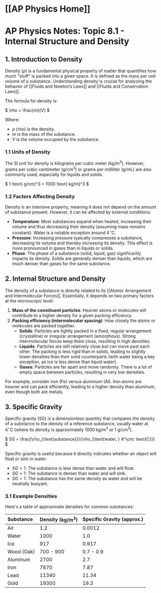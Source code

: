 # [[AP Physics Home]]
# AP Physics Notes: Topic 8.1 - Internal Structure and Density

## 1. Introduction to Density

Density ($\rho$) is a fundamental physical property of matter that quantifies how much "stuff" is packed into a given space. It is defined as the mass per unit volume of a substance. Understanding density is crucial for analyzing the behavior of [[Fluids and Newton’s Laws]] and [[Fluids and Conservation Laws]].

The formula for density is:

$
\rho = \frac{m}{V}
$

Where:
*   $\rho$ (rho) is the density.
*   $m$ is the mass of the substance.
*   $V$ is the volume occupied by the substance.

### 1.1 Units of Density

The SI unit for density is kilograms per cubic meter ($\text{kg/m}^3$). However, grams per cubic centimeter ($\text{g/cm}^3$) or grams per milliliter ($\text{g/mL}$) are also commonly used, especially for liquids and solids.

$
1 \text{ g/cm}^3 = 1000 \text{ kg/m}^3
$

### 1.2 Factors Affecting Density

Density is an intensive property, meaning it does not depend on the amount of substance present. However, it can be affected by external conditions:

*   **Temperature**: Most substances expand when heated, increasing their volume and thus decreasing their density (assuming mass remains constant). Water is a notable exception around $4^\circ \text{C}$.
*   **Pressure**: Increasing pressure typically compresses a substance, decreasing its volume and thereby increasing its density. This effect is more pronounced in gases than in liquids or solids.
*   **Phase**: The phase of a substance (solid, liquid, gas) significantly impacts its density. Solids are generally denser than liquids, which are much denser than gases for the same substance.

## 2. Internal Structure and Density

The density of a substance is directly related to its [[Atomic Arrangement and Intermolecular Forces]].
Essentially, it depends on two primary factors at the microscopic level:

1.  **Mass of the constituent particles**: Heavier atoms or molecules will contribute to a higher density for a given packing efficiency.
2.  **Packing efficiency (intermolecular spacing)**: How closely the atoms or molecules are packed together.
    *   **Solids**: Particles are tightly packed in a fixed, regular arrangement (crystalline) or irregular arrangement (amorphous). Strong intermolecular forces keep them close, resulting in high densities.
    *   **Liquids**: Particles are still relatively close but can move past each other. The packing is less rigid than in solids, leading to slightly lower densities than their solid counterparts (with water being a key exception, as ice is less dense than liquid water).
    *   **Gases**: Particles are far apart and move randomly. There is a lot of empty space between particles, resulting in very low densities.

For example, consider iron (Fe) versus aluminum (Al). Iron atoms are heavier and can pack efficiently, leading to a higher density than aluminum, even though both are metals.

## 3. Specific Gravity

Specific gravity (SG) is a dimensionless quantity that compares the density of a substance to the density of a reference substance, usually water at $4^\circ \text{C}$ (where its density is approximately $1000 \text{ kg/m}^3$ or $1 \text{ g/cm}^3$).

$
SG = \frac{\rho_{\text{substance}}}{\rho_{\text{water, } 4^\circ \text{C}}}
$

Specific gravity is useful because it directly indicates whether an object will float or sink in water:
*   $SG < 1$: The substance is less dense than water and will float.
*   $SG > 1$: The substance is denser than water and will sink.
*   $SG = 1$: The substance has the same density as water and will be neutrally buoyant.

### 3.1 Example Densities

Here's a table of approximate densities for common substances:

| Substance  | Density ($\text{kg/m}^3$) | Specific Gravity (approx.) |
| :--------- | :------------------------ | :------------------------- |
| Air        | 1.2                       | 0.0012                     |
| Water      | 1000                      | 1.0                        |
| Ice        | 917                       | 0.917                      |
| Wood (Oak) | 700 - 900                 | 0.7 - 0.9                  |
| Aluminum   | 2700                      | 2.7                        |
| Iron       | 7870                      | 7.87                       |
| Lead       | 11340                     | 11.34                      |
| Gold       | 19300                     | 19.3                       |